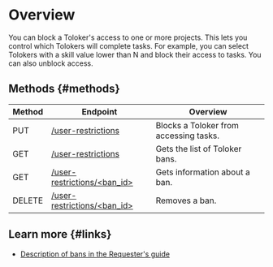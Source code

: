 # Overview

You can block a Toloker's access to one or more projects. This lets you control which Tolokers will complete tasks. For example, you can select Tolokers with a skill value lower than N and block their access to tasks. You can also unblock access.

## Methods {#methods}

Method | Endpoint | Overview
----- | ----- | -----
PUT | [/user-restrictions](ban-create.md) | Blocks a Toloker from accessing tasks.
GET | [/user-restrictions](ban-get-list.md) | Gets the list of Toloker bans.
GET | [/user-restrictions/<ban_id>](ban-get-info.md) | Gets information about a ban.
DELETE | [/user-restrictions/<ban_id>](ban-delete.md) | Removes a ban.

## Learn more {#links}

- [Description of bans in the Requester's guide](https://toloka.ai/docs/guide/concepts/ban.html)